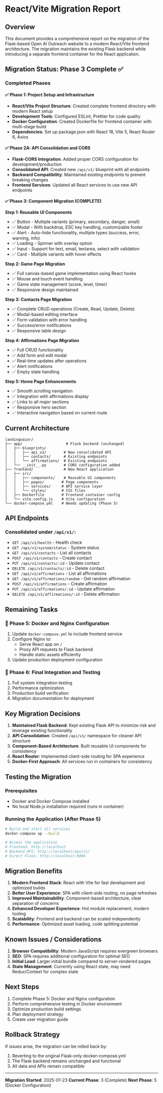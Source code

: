 # React/Vite Migration Report

## Overview

This document provides a comprehensive report on the migration of the Flask-based Open AI Outreach website to a modern React/Vite frontend architecture. The migration maintains the existing Flask backend while introducing a separate frontend container for the React application.

## Migration Status: Phase 3 Complete ✅

### Completed Phases

#### ✅ Phase 1: Project Setup and Infrastructure
- **React/Vite Project Structure**: Created complete frontend directory with modern React setup
- **Development Tools**: Configured ESLint, Prettier for code quality
- **Docker Configuration**: Created Dockerfile for frontend container with multi-stage build
- **Dependencies**: Set up package.json with React 18, Vite 5, React Router 6, Axios

#### ✅ Phase 2A: API Consolidation and CORS
- **Flask-CORS Integration**: Added proper CORS configuration for development/production
- **Consolidated API**: Created new `/api/v1/` blueprint with all endpoints
- **Backward Compatibility**: Maintained existing endpoints to prevent breaking changes
- **Frontend Services**: Updated all React services to use new API endpoints

#### ✅ Phase 3: Component Migration (COMPLETE)

**Step 1: Reusable UI Components**
- ✅ Button - Multiple variants (primary, secondary, danger, small)
- ✅ Modal - With backdrop, ESC key handling, customizable footer
- ✅ Alert - Auto-hide functionality, multiple types (success, error, warning, info)
- ✅ Loading - Spinner with overlay option
- ✅ Input - Support for text, email, textarea, select with validation
- ✅ Card - Multiple variants with hover effects

**Step 2: Game Page Migration**
- ✅ Full canvas-based game implementation using React hooks
- ✅ Mouse and touch event handling
- ✅ Game state management (score, level, timer)
- ✅ Responsive design maintained

**Step 3: Contacts Page Migration**
- ✅ Complete CRUD operations (Create, Read, Update, Delete)
- ✅ Modal-based editing interface
- ✅ Form validation with error handling
- ✅ Success/error notifications
- ✅ Responsive table design

**Step 4: Affirmations Page Migration**
- ✅ Full CRUD functionality
- ✅ Add form and edit modal
- ✅ Real-time updates after operations
- ✅ Alert notifications
- ✅ Empty state handling

**Step 5: Home Page Enhancements**
- ✅ Smooth scrolling navigation
- ✅ Integration with affirmations display
- ✅ Links to all major sections
- ✅ Responsive hero section
- ✅ Interactive navigation based on current route

## Current Architecture

```
landingoaior/
├── app/                    # Flask backend (unchanged)
│   ├── blueprints/
│   │   ├── api_v1/        # New consolidated API
│   │   ├── contacts/      # Existing endpoints
│   │   └── affirmations/  # Existing endpoints
│   └── __init__.py        # CORS configuration added
├── frontend/              # New React application
│   ├── src/
│   │   ├── components/    # Reusable UI components
│   │   ├── pages/        # Page components
│   │   ├── services/     # API service layer
│   │   └── styles/       # CSS files
│   ├── Dockerfile        # Frontend container config
│   └── vite.config.js    # Vite configuration
└── docker-compose.yml    # Needs updating (Phase 5)
```

## API Endpoints

### Consolidated under `/api/v1/`:
- `GET /api/v1/health` - Health check
- `GET /api/v1/system/status` - System status
- `GET /api/v1/contacts` - List all contacts
- `POST /api/v1/contacts` - Create contact
- `PUT /api/v1/contacts/:id` - Update contact
- `DELETE /api/v1/contacts/:id` - Delete contact
- `GET /api/v1/affirmations` - List all affirmations
- `GET /api/v1/affirmations/random` - Get random affirmation
- `POST /api/v1/affirmations` - Create affirmation
- `PUT /api/v1/affirmations/:id` - Update affirmation
- `DELETE /api/v1/affirmations/:id` - Delete affirmation

## Remaining Tasks

### 🔄 Phase 5: Docker and Nginx Configuration
1. Update `docker-compose.yml` to include frontend service
2. Configure Nginx to:
   - Serve React app on `/`
   - Proxy API requests to Flask backend
   - Handle static assets efficiently
3. Update production deployment configuration

### 🔄 Phase 6: Final Integration and Testing
1. Full system integration testing
2. Performance optimization
3. Production build verification
4. Migration documentation for deployment

## Key Migration Decisions

1. **Maintained Flask Backend**: Kept existing Flask API to minimize risk and leverage existing functionality
2. **API Consolidation**: Created `/api/v1/` namespace for cleaner API structure
3. **Component-Based Architecture**: Built reusable UI components for consistency
4. **React Router**: Implemented client-side routing for SPA experience
5. **Docker-First Approach**: All services run in containers for consistency

## Testing the Migration

### Prerequisites
- Docker and Docker Compose installed
- No local Node.js installation required (runs in container)

### Running the Application (After Phase 5)
```bash
# Build and start all services
docker-compose up --build

# Access the application
# Frontend: http://localhost
# Backend API: http://localhost/api/v1/
# Direct Flask: http://localhost:8000
```

## Migration Benefits

1. **Modern Frontend Stack**: React with Vite for fast development and optimized builds
2. **Better User Experience**: SPA with client-side routing, no page refreshes
3. **Improved Maintainability**: Component-based architecture, clear separation of concerns
4. **Enhanced Developer Experience**: Hot module replacement, modern tooling
5. **Scalability**: Frontend and backend can be scaled independently
6. **Performance**: Optimized asset loading, code splitting potential

## Known Issues / Considerations

1. **Browser Compatibility**: Modern JavaScript requires evergreen browsers
2. **SEO**: SPA requires additional configuration for optimal SEO
3. **Initial Load**: Larger initial bundle compared to server-rendered pages
4. **State Management**: Currently using React state, may need Redux/Context for complex state

## Next Steps

1. Complete Phase 5: Docker and Nginx configuration
2. Perform comprehensive testing in Docker environment
3. Optimize production build settings
4. Plan deployment strategy
5. Create user migration guide

## Rollback Strategy

If issues arise, the migration can be rolled back by:
1. Reverting to the original Flask-only docker-compose.yml
2. The Flask backend remains unchanged and functional
3. All data and APIs remain compatible

---

**Migration Started**: 2025-01-23
**Current Phase**: 3 (Complete)
**Next Phase**: 5 (Docker Configuration)